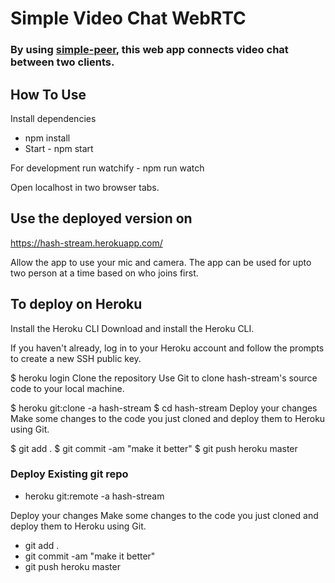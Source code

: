 # Simple Video Chat WebRTC

### By using [simple-peer](https://github.com/feross/simple-peer), this web app connects video chat between two clients.

## How To Use

Install dependencies 
- npm install  
- Start - npm start  

For development run watchify - npm run watch  

Open localhost in two browser tabs.

## Use the deployed version on

https://hash-stream.herokuapp.com/

Allow the app to use your mic and camera. The app can be used for upto two person at a time based on who joins first.


## To deploy on Heroku

Install the Heroku CLI
Download and install the Heroku CLI.

If you haven't already, log in to your Heroku account and follow the prompts to create a new SSH public key.

$ heroku login
Clone the repository
Use Git to clone hash-stream's source code to your local machine.

$ heroku git:clone -a hash-stream
$ cd hash-stream
Deploy your changes
Make some changes to the code you just cloned and deploy them to Heroku using Git.

$ git add .
$ git commit -am "make it better"
$ git push heroku master


### Deploy Existing git repo

- heroku git:remote -a hash-stream

Deploy your changes
Make some changes to the code you just cloned and deploy them to Heroku using Git.

- git add .
- git commit -am "make it better"
- git push heroku master





